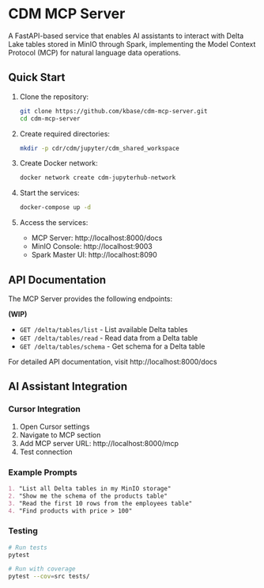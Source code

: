 # CDM MCP Server

A FastAPI-based service that enables AI assistants to interact with Delta Lake tables stored in MinIO through Spark, implementing the Model Context Protocol (MCP) for natural language data operations.


## Quick Start

1. Clone the repository:
   ```bash
   git clone https://github.com/kbase/cdm-mcp-server.git
   cd cdm-mcp-server
   ```

2. Create required directories:
   ```bash
   mkdir -p cdr/cdm/jupyter/cdm_shared_workspace
   ```

3. Create Docker network:
   ```bash
   docker network create cdm-jupyterhub-network
   ```

4. Start the services:
   ```bash
   docker-compose up -d
   ```

5. Access the services:
   - MCP Server: http://localhost:8000/docs
   - MinIO Console: http://localhost:9003
   - Spark Master UI: http://localhost:8090

## API Documentation

The MCP Server provides the following endpoints:

**(WIP)**
- `GET /delta/tables/list` - List available Delta tables
- `GET /delta/tables/read` - Read data from a Delta table
- `GET /delta/tables/schema` - Get schema for a Delta table

For detailed API documentation, visit http://localhost:8000/docs

## AI Assistant Integration

### Cursor Integration

1. Open Cursor settings
2. Navigate to MCP section
3. Add MCP server URL: http://localhost:8000/mcp
4. Test connection

### Example Prompts

```markdown
1. "List all Delta tables in my MinIO storage"
2. "Show me the schema of the products table"
3. "Read the first 10 rows from the employees table"
4. "Find products with price > 100"
```

### Testing

```bash
# Run tests
pytest

# Run with coverage
pytest --cov=src tests/
```
